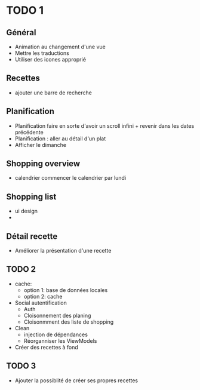 # TODO 1
## Général
- Animation au changement d'une vue
- Mettre les traductions
- Utiliser des icones approprié
 

## Recettes
- ajouter une barre de recherche

## Planification
- Planification faire en sorte d'avoir un scroll infini + revenir dans les dates précédente 
- Planification : aller au détail d'un  plat
- Afficher le dimanche


## Shopping overview
- calendrier commencer le calendrier par lundi

## Shopping list
- ui design
- 
## Détail recette
- Améliorer la présentation d'une recette 



## TODO 2
- cache: 
  - option 1: base de données locales
  - option 2: cache
- Social autentification 
  - Auth
  - Cloisonnement des planing
  - Cloisonmment des liste de shopping
- Clean
  - injection de dépendances 
  - Réorganniser les ViewModels
- Créer des recettes à fond

## TODO 3 
- Ajouter la possiblité de créer ses propres recettes